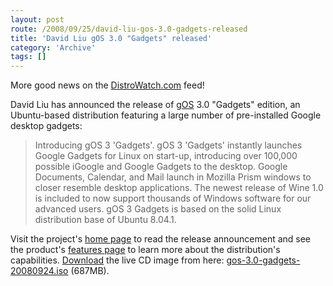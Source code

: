 ```yaml
---
layout: post
route: /2008/09/25/david-liu-gos-3.0-gadgets-released
title: 'David Liu gOS 3.0 "Gadgets" released'
category: 'Archive'
tags: []
---
```


More good news on the
<a class="ph" target="_blank" rel="noopener noreferrer" href="http://distrowatch.com/">DistroWatch.com</a>
feed!

David Liu has announced the release of
<a class="ph" target="_blank" rel="noopener noreferrer" href="http://www.thinkgos.com/">gOS</a>
3.0 "Gadgets" edition, an Ubuntu-based distribution featuring a large number of
pre-installed Google desktop gadgets:

> Introducing gOS 3 'Gadgets'. gOS 3 'Gadgets' instantly launches Google Gadgets for Linux on start-up, introducing over 100,000 possible iGoogle and Google Gadgets to the desktop. Google Documents, Calendar, and Mail launch in Mozilla Prism windows to closer resemble desktop applications. The newest release of Wine 1.0 is included to now support thousands of Windows software for our advanced users. gOS 3 Gadgets is based on the solid Linux distribution base of Ubuntu 8.04.1.

Visit the project's
<a class="ph" target="_blank" rel="noopener noreferrer" href="http://www.thinkgos.com/gos.php">home
page</a> to read the release announcement and see the product's
<a class="ph" target="_blank" rel="noopener noreferrer" href="http://www.thinkgos.com/gos-features.php">features
page</a> to learn more about the distribution's capabilities.
<a class="ph" target="_blank" rel="noopener noreferrer" href="http://www.thinkgos.com/dgadgets.php">Download</a>
the live CD image from here:
<a class="ph" target="_blank" rel="noopener noreferrer" href="http://gos.qmoon.com/releases/gos3gadgets/gos-3.0-gadgets-20080924.iso">gos-3.0-gadgets-20080924.iso</a>
(687MB).
